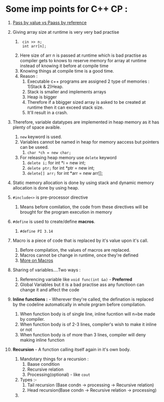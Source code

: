 # Some imp points for C++ CP :

1. [Pass by value vs Paass by reference](https://www.tutorialspoint.com/differences-between-pass-by-value-and-pass-by-reference-in-cplusplus)

2. Giving array size at runtime is very very bad practise
   1. ```
       cin >> n;
       int arr[n];
      ```
   2. Here size of arr n is passed at runtime which is bad practise as compiler gets to knows to reserve memory for array at runtime instead of knowing it before at compile time
   3. Knowing things at compile time is a good time.
   4. Reason :
      1. Executable c++ programs are assigned 2 type of memories : 1)Stack & 2)Heap.
      2. Stack is smaller and implements arrays
      3. Heap is bigger
      4. Therefore if a bbigger sized array is asked to be created at runtime then it can exceed stack size.
      5. It'll result in a crash.
3. Therefore, variable datatypes are implemented in heap memory as it has plenty of space avaible.

   1. `new` keyword is used.
   2. Variables cannot be named in heap for memory aaccess but pointers can be useed.
      1. `char *ch = new char; `
   3. For releasing heap memory use `delete` keyword
      1. `delete i;` for int \*i = new int;
      2. `delete ptr;` for int \*ptr = new int;
      3. `delete[] arr;` for int \*arr = new arr[];

4. Static memory allocation is done by using stack and dynamic memory allocation is done by using heap.
5. `#include<>` is pre-processor directive
   1. Means before comilation, the code from these directives will be brought for the program execution in memory
6. `#define` is used to create/define **macros**.
   1. ```
      #define PI 3.14
      ```
7. Macro is a piece of code that is replaced by it's value upon it's call.
   1. Before compilation, the values of macros are replaced.
   2. Macros cannot be change in runtime, once they're defined
   3. [More on Macros](https://www.geeksforgeeks.org/macros-and-its-types-in-c-cpp/#:~:text=A%20macro%20is%20a%20piece,the%20definition%20of%20the%20macro.)
8. Sharing of variables....Two ways :
   1. Referencing variable like `void func(int &a)` - **Preferred**
   2. Global Variables but it is a bad practise ass any functioon can change it and affect the code
9. **Inline functions :** - Wherever they're called, the defination is replaced by the codeline automatically in whole prgram before compilation.
   1. When function body is of single line, inline fucntion will n=be made by compiler.
   2. When function body is of 2-3 lines, compiler's wish to make it inline or not
   3. When function body is of more than 3 lines, compiler will deny making inline function
10. **Recursion** - A function calling itself again in it's own body.
    1. Mandotary things for a recursion :
       1. Baase condition
       2. Recursive relation
       3. Processing(optional) - like `cout`
    2. Types :-
       1. Tail recursion (Base condn -> processing -> Recursive relation)
       2. Head recursion(Base condn -> Recursive relation -> processing)
    3.
